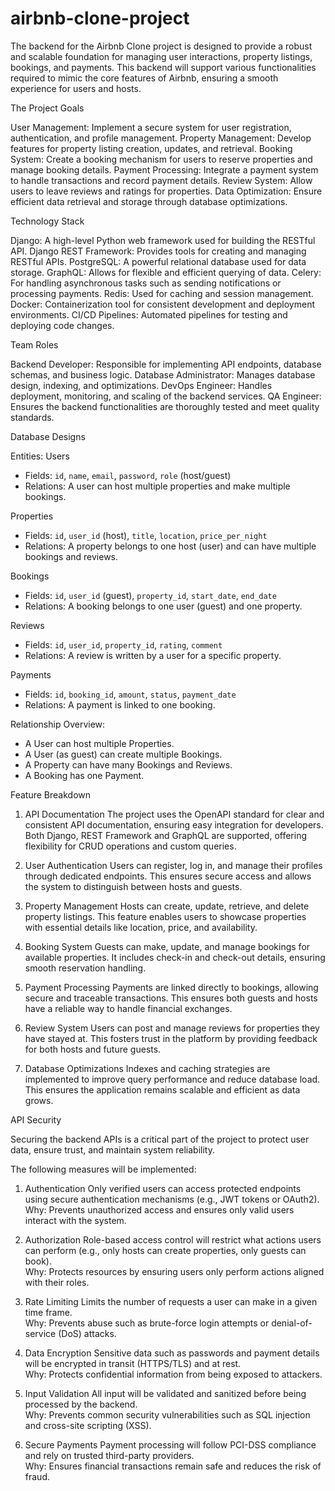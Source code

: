# airbnb-clone-project
The backend for the Airbnb Clone project is designed to provide a robust and scalable foundation for managing user interactions, property listings, bookings, and payments. This backend will support various functionalities required to mimic the core features of Airbnb, ensuring a smooth experience for users and hosts.


The Project Goals

User Management: Implement a secure system for user registration, authentication, and profile management.
Property Management: Develop features for property listing creation, updates, and retrieval.
Booking System: Create a booking mechanism for users to reserve properties and manage booking details.
Payment Processing: Integrate a payment system to handle transactions and record payment details.
Review System: Allow users to leave reviews and ratings for properties.
Data Optimization: Ensure efficient data retrieval and storage through database optimizations.

Technology Stack

Django: A high-level Python web framework used for building the RESTful API.
Django REST Framework: Provides tools for creating and managing RESTful APIs.
PostgreSQL: A powerful relational database used for data storage.
GraphQL: Allows for flexible and efficient querying of data.
Celery: For handling asynchronous tasks such as sending notifications or processing payments.
Redis: Used for caching and session management.
Docker: Containerization tool for consistent development and deployment environments.
CI/CD Pipelines: Automated pipelines for testing and deploying code changes.

Team Roles

Backend Developer: Responsible for implementing API endpoints, database schemas, and business logic.
Database Administrator: Manages database design, indexing, and optimizations.
DevOps Engineer: Handles deployment, monitoring, and scaling of the backend services.
QA Engineer: Ensures the backend functionalities are thoroughly tested and meet quality standards.

Database Designs

Entities:
Users
- Fields: `id`, `name`, `email`, `password`, `role` (host/guest)
- Relations: A user can host multiple properties and make multiple bookings.

Properties
- Fields: `id`, `user_id` (host), `title`, `location`, `price_per_night`
- Relations: A property belongs to one host (user) and can have multiple bookings and reviews.

Bookings
- Fields: `id`, `user_id` (guest), `property_id`, `start_date`, `end_date`
- Relations: A booking belongs to one user (guest) and one property.

Reviews
- Fields: `id`, `user_id`, `property_id`, `rating`, `comment`
- Relations: A review is written by a user for a specific property.

Payments
- Fields: `id`, `booking_id`, `amount`, `status`, `payment_date`
- Relations: A payment is linked to one booking.

Relationship Overview:

- A User can host multiple Properties.  
- A User (as guest) can create multiple Bookings.  
- A Property can have many Bookings and Reviews.  
- A Booking has one Payment.

Feature Breakdown

1. API Documentation
The project uses the OpenAPI standard for clear and consistent API documentation, ensuring easy integration for developers. Both Django, REST Framework and GraphQL are supported, offering flexibility for CRUD operations and custom queries.

2. User Authentication
Users can register, log in, and manage their profiles through dedicated endpoints. This ensures secure access and allows the system to distinguish between hosts and guests.

3. Property Management
Hosts can create, update, retrieve, and delete property listings. This feature enables users to showcase properties with essential details like location, price, and availability.

4. Booking System
Guests can make, update, and manage bookings for available properties. It includes check-in and check-out details, ensuring smooth reservation handling.

5. Payment Processing
Payments are linked directly to bookings, allowing secure and traceable transactions. This ensures both guests and hosts have a reliable way to handle financial exchanges.

6. Review System
Users can post and manage reviews for properties they have stayed at. This fosters trust in the platform by providing feedback for both hosts and future guests.

7. Database Optimizations
Indexes and caching strategies are implemented to improve query performance and reduce database load. This ensures the application remains scalable and efficient as data grows.

API Security

Securing the backend APIs is a critical part of the project to protect user data, ensure trust, and maintain system reliability. 

The following measures will be implemented:

1. Authentication
Only verified users can access protected endpoints using secure authentication mechanisms (e.g., JWT tokens or OAuth2).  
Why: Prevents unauthorized access and ensures only valid users interact with the system.

2. Authorization
Role-based access control will restrict what actions users can perform (e.g., only hosts can create properties, only guests can book).  
Why: Protects resources by ensuring users only perform actions aligned with their roles.

3. Rate Limiting
Limits the number of requests a user can make in a given time frame.  
Why: Prevents abuse such as brute-force login attempts or denial-of-service (DoS) attacks.

4. Data Encryption
Sensitive data such as passwords and payment details will be encrypted in transit (HTTPS/TLS) and at rest.  
Why: Protects confidential information from being exposed to attackers.

5. Input Validation
All input will be validated and sanitized before being processed by the backend.  
Why: Prevents common security vulnerabilities such as SQL injection and cross-site scripting (XSS).

6. Secure Payments
Payment processing will follow PCI-DSS compliance and rely on trusted third-party providers.  
Why: Ensures financial transactions remain safe and reduces the risk of fraud.

